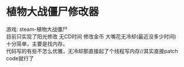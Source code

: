 # 植物大战僵尸修改器  
游戏: steam-植物大战僵尸  
目前只实现了阳光修改 无CD时间 修改金币 大嘴花无冷却(最近没多少时间)  
十分简单，主要是找内存。  
代码写的有些不怎么优雅，无冷却那直接起了个线程写内存//其实直接patch code就行了  
